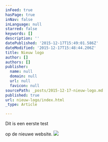 ```yaml
---
inFeed: true
hasPage: true
inNav: false
inLanguage: null
starred: false
keywords: []
description: ''
datePublished: '2015-12-17T15:49:01.586Z'
dateModified: '2015-12-17T15:48:44.206Z'
title: Nieuw logo
author: []
authors: []
publisher:
  name: null
  domain: null
  url: null
  favicon: null
sourcePath: _posts/2015-12-17-nieuw-logo.md
published: true
url: nieuw-logo/index.html
_type: Article

---
```

Dit is een eerste test

op de nieuwe website.
![](https://the-grid-user-content.s3-us-west-2.amazonaws.com/23d3758a-7b3e-4d2b-a99a-3cb550546110.png)